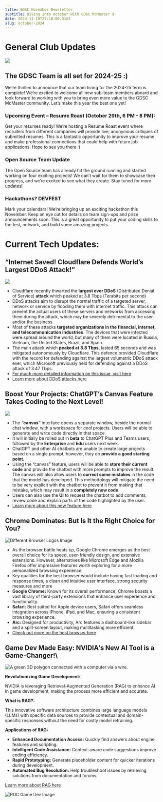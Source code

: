 ```yaml
---
title: GDSC November Newsletter
subtitle: Diving into October with GDSC McMaster U!
date: 2024-11-10T22:10:00.318Z
slug: october-2024
---
```

# **General Club Updates**

![](gdsc-chapter-logo-1.png)

## **The GDSC Team is all set for 2024-25 :)**

We’re thrilled to announce that our team hiring for the 2024-25 term is complete! We’re excited to welcome all new sub-team members aboard and look forward to working with you to bring even more value to the GDSC McMaster community. Let’s make this year the best one yet!

### Upcoming Event – Resume Roast (October 29th, 6 PM - 8 PM):

Get your resumes ready! We’re hosting a Resume Roast event where recruiters from different companies will provide live, anonymous critiques of submitted resumes. This is a fantastic opportunity to improve your resume and make professional connections that could help with future job applications. Hope to see you there :)

### Open Source Team Update

The Open Source team has already hit the ground running and started working on four exciting projects! We can’t wait for them to showcase their progress, and we’re excited to see what they create. Stay tuned for more updates!

### Hackathons? DEVFEST

Mark your calendars! We’re bringing up an exciting hackathon this November. Keep an eye out for details on team sign-ups and prize announcements soon. This is a great opportunity to put your coding skills to the test, network, and build some amazing projects.

# Current Tech Updates:

## “Internet Saved! Cloudflare Defends World’s Largest DDoS Attack!”

![](cloudflare-logo.webp)

* Cloudflare recently thwarted the **largest ever DDoS** (Distributed Denial of Service) **attack** which peaked at 3.8 Tbps (Terabits per second)
* DDoS attacks aim to disrupt the normal traffic of a targeted server, network or service by flooding them with internet traffic. This attack can prevent the actual users of these servers and networks from accessing them during the attack, which may be severely detrimental to the user and/or the business.
* Most of these attacks **targeted organizations in the financial, internet, and telecommunication industries**. The devices that were infected were spread around the world, but many of them were located in Russia, Vietnam, the United States, Brazil, and Spain.
* The main attack which **peaked at 3.8 Tbps**, lasted 65 seconds and was mitigated autonomously by Cloudflare. This defence provided Cloudflare with the record for defending against the largest volumetric DDoS attack ever, which Microsoft previously held for defending against a DDoS attack of 3.47 Tbps.
* [For much more detailed information on this issue, visit here](https://blog.cloudflare.com/how-cloudflare-auto-mitigated-world-record-3-8-tbps-ddos-attack/)
* [Learn more about DDoS attacks here](https://www.cloudflare.com/en-gb/learning/ddos/what-is-a-ddos-attack/)

## Boost Your Projects: ChatGPT’s Canvas Feature Takes Coding to the Next Level!

![](chatgpt-canvas.webp)

* The **“canvas”** interface opens a separate window, beside the normal chat window, with a workspace for cool projects. Users will be able to generate and write code directly in that space
* It will initially be rolled out in **beta** to ChatGPT Plus and Teams users, followed by the **Enterprise** and **Edu** users next week.
* ChatGPT and other AI chatbots are unable to create large projects based on a single prompt, however, they do **provide a good starting point**.
* Using the “canvas” feature, users will be able to **store their current code** and provide the chatbot with more prompts to improve the result. The canvas will also allow users to **correct some mistakes** in the code that the model has developed. This methodology will mitigate the need to be very explicit with the chatbot to prevent it from making that mistake, which may result in a **completely new code**.
* Users can also use the **UI** to request the chatbot to add comments, review code and explain parts of the code highlighted by the user.
* [Learn more about this new feature here](https://openai.com/index/introducing-canvas/)

## Chrome Dominates: But Is It the Right Choice for You?

![Different Browser Logos Image](https://lh7-rt.googleusercontent.com/docsz/AD_4nXeA5L1zweCkmN_Ywco4wIFHiGs-u4UXeiOy0CaW0dTFtu3Cegx6BR7ay9jlZ2bdnDwo093Pxnjn9Xa478rIiRcNXM7sh2UBMWA-qIDnbb292O_WOSp5dN52dmLUn5ABZXEqJlwBspjQgRkGIGkRq9RirJRD?key=R4n66UhiyMa4KuEKoEEcTA "Browser Logos")

* As the browser battle heats up, Google Chrome emerges as the best overall choice for its speed, user-friendly design, and extensive extensions. However, alternatives like Microsoft Edge and Mozilla Firefox offer impressive features worth exploring for a more personalized browsing experience
* Key qualities for the best browser would include having fast loading and response times, a clean and intuitive user interface, strong security measures and more
* **Google Chrome:** Known for its overall performance, Chrome boasts a vast library of third-party extensions that enhance user experience and functionality.
* **Safari:** Best suited for Apple device users, Safari offers seamless integration across iPhone, iPad, and Mac, ensuring a consistent browsing experience.
* **Arc:** Designed for productivity, Arc features a dashboard-like sidebar and a split-screen layout, making multitasking more efficient.
* [Check out more on the best browser here](https://zapier.com/blog/best-web-browser/)

## Game Dev Made Easy: NVIDIA's New AI Tool is a Game-Changer!\

![A green 3D polygon connected with a computer via a wire.](nvidia-rag-image.png "NVIDIA RAG")

**Revolutionizing Game Development:** 

NVIDIA is leveraging Retrieval-Augmented Generation (RAG) to enhance AI in game development, making the process more efficient and accurate.

**What is RAG?:** 

This innovative software architecture combines large language models (LLMs) with specific data sources to provide contextual and domain-specific responses without the need for costly model retraining.

**Applications of RAG:**

* **Enhanced Documentation Access:** Quickly find answers about engine features and scripting.
* **Intelligent Code Assistance:** Context-aware code suggestions improve coding efficiency.
* **Rapid Prototyping:** Generate placeholder content for quicker iterations during development.
* **Automated Bug Resolution:** Help troubleshoot issues by retrieving solutions from documentation and forums.

[Learn more about RAG here](https://developer.nvidia.com/blog/evolving-ai-powered-game-development-with-retrieval-augmented-generation/)

![ROC Game Dev Image](https://lh7-rt.googleusercontent.com/docsz/AD_4nXcOBtLzTmDbJSlqr019Qu0ngf9PoNzKGKKhxe0pj8P7fL3XeGJzn-sgkXHU3rmVJJraNeHZfMrkh7YFNR3cx7QByQvGzW54BlR9_MGli-Z8fvILq1wQ7uvHXpQz-LGsNhMdOnd3nDRkZ-ELZXVGff0ABYw?key=R4n66UhiyMa4KuEKoEEcTA "ROC Game Dev")